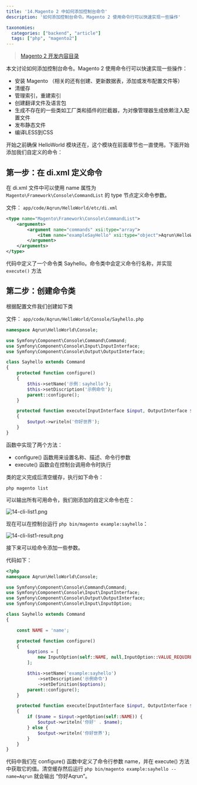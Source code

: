 ```yaml
---
title: '14.Magento 2 中如何添加控制台命令'
description: '如何添加控制台命令。Magento 2 使用命令行可以快速实现一些操作'

taxonomies:
  categories: ["backend", "article"]
  tags: ["php", "magento2"]
---
```


> [Magento 2 开发内容目录](@/backend/2020-02-02-0.magento-menu.md)

本文讨论如何添加控制台命令。Magento 2 使用命令行可以快速实现一些操作：

* 安装 Magento （相关的还有创建、更新数据表，添加或发布配置文件等）
* 清缓存
* 管理索引，重建索引
* 创建翻译文件及语言包
* 生成不存在的一些类如工厂类和插件的拦截器，为对像管理器生成依赖注入配置文件
* 发布静态文件
* 编译LESS到CSS

开始之前确保 HelloWorld 模块还在，这个模块在前面章节也一直使用。下面开始添加我们自定义的命令：

## 第一步：在 di.xml 定义命令

在 di.xml 文件中可以使用 name 属性为 `Magento\Framework\Console\CommandList` 的 type 节点定义命令参数。

文件： `app/code/Aqrun/HelloWorld/etc/di.xml`

```xml
<type name="Magento\Framework\Console\CommandList">
    <arguments>
        <argument name="commands" xsi:type="array">
            <item name="exampleSayHello" xsi:type="object">Aqrun\HelloWorld\Console\Sayhello</item>
        </argument>
    </arguments>
</type>
```

代码中定义了一个命令类 Sayhello。命令类中会定义命令行名称，并实现 `execute()` 方法

## 第二步：创建命令类

根据配置文件我们创建如下类

文件： `app/code/Aqrun/HelloWorld/Console/Sayhello.php`

```php
namespace Aqrun\HelloWorld\Console;

use Symfony\Component\Console\Command\Command;
use Symfony\Component\Console\Input\InputInterface;
use Symfony\Component\Console\Output\OutputInterface;

class Sayhello extends Command
{
    protected function configure()
    {
        $this->setName('示例：sayhello');
        $this->setDiscription('示例命令');
        parent::configure();
    }

    protected function execute(InputInterface $input, OutputInterface $output)
    {
        $output->writeln('你好世界');
    }
}
```

函数中实现了两个方法：

* configure() 函数用来设置名称、描述、命令行参数
* execute() 函数会在控制台调用命令时执行

类的定义完成后清空缓存，执行如下命令：

```
php magento list
```

可以输出所有可用命令，我们刚添加的自定义命令也在：

![14-cli-list1.png](https://static.oicnp.com/blog/2023/magento2/14-cli-list1.png)

现在可以在控制台运行 `php bin/magento example:sayhello`：

![14-cli-list1-result.png](https://static.oicnp.com/blog/2023/magento2/14-cli-list1-result.png)

接下来可以给命令添加一些参数。

代码如下：

```php
<?php
namespace Aqrun\HelloWorld\Console;

use Symfony\Component\Console\Command\Command;
use Symfony\Component\Console\Input\InputInterface;
use Symfony\Component\Console\Output\OutputInterface;
use Symfony\Component\Console\Input\InputOption;

class Sayhello extends Command
{

    const NAME = 'name';

    protected function configure()
    {
        $options = [
            new InputOption(self::NAME, null,InputOption::VALUE_REQUIRED, '姓名')
        ];

        $this->setName('example:sayhello')
            ->setDescription('示例命令')
            ->setDefinition($options);
        parent::configure();
    }

    protected function execute(InputInterface $input, OutputInterface $output)
    {
        if ($name = $input->getOption(self::NAME)) {
            $output->writeln('你好' . $name);
        } else {
            $output->writeln('你好世界');
        }
    }
}
```

代码中我们在 configure() 函数中定义了命令行参数 name，并在 execute() 方法中获取它的值。清空缓存然后运行 `php bin/magento example:sayhello --name=Aqrun` 就会输出 “你好Aqrun”。